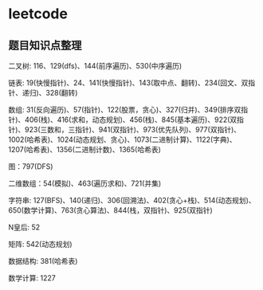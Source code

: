 # leetcode

## 题目知识点整理

二叉树: 116、129(dfs)、144(前序遍历)、530(中序遍历)

链表: 19(快慢指针)、24、141(快慢指针)、143(取中点、翻转)、234(回文、双指针、递归)、328(翻转)

数组: 31(反向遍历)、57(指针)、122(股票，贪心)、327(归并)、349(排序双指针)、406(栈)、416(求和，动态规划)、456(栈)、845(基本遍历)、922(双指针)、923(三数和，三指针)、941(双指针)、973(优先队列)、977(双指针)、1002(哈希表)、1024(动态规划、贪心)、1073(二进制计算)、1122(字典)、1207(哈希表)、1356(二进制计数)、1365(哈希表)

图：797(DFS)

二维数组：54(模拟)、463(遍历求和)、721(并集)

字符串: 127(BFS)、140(递归)、306(回溯法)、402(贪心+栈)、514(动态规划)、650(数学计算)、763(贪心算法)、844(栈，双指针)、925(双指针)

N皇后: 52

矩阵: 542(动态规划)

数据结构: 381(哈希表)

数学计算: 1227
